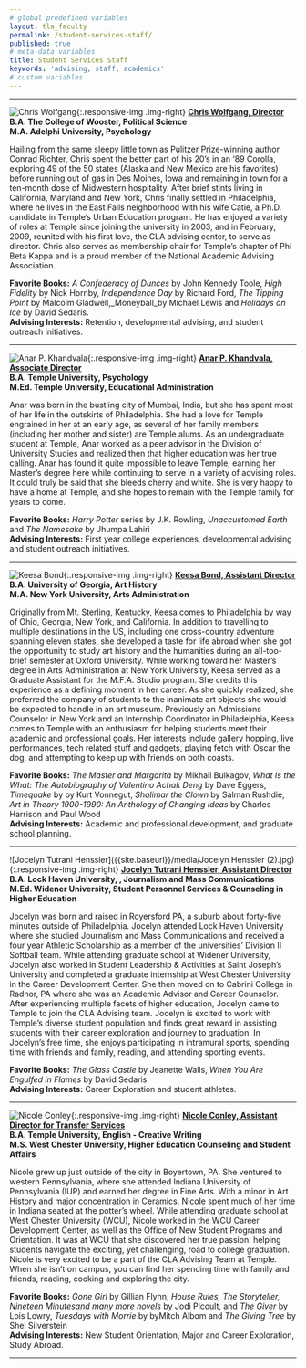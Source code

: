 ```yaml
---
# global predefined variables
layout: tla_faculty
permalink: /student-services-staff/
published: true
# meta-data variables
title: Student Services Staff
keywords: 'advising, staff, academics'
# custom variables
---
```

___

![Chris Wolfgang]({{site.baseurl}}/media/advisingwolfgang.jpg){:.responsive-img .img-right}
**[Chris Wolfgang, Director](mailto:cwolfgan@temple.edu)**<br>
**B.A. The College of Wooster, Political Science**<br>
**M.A. Adelphi University, Psychology**<br>

Hailing from the same sleepy little town as Pulitzer Prize-winning author Conrad Richter, Chris spent the better part of his 20’s in an ‘89 Corolla, exploring 49 of the 50 states (Alaska and New Mexico are his favorites) before running out of gas in Des Moines, Iowa and remaining in town for a ten-month dose of Midwestern hospitality.  After brief stints living in California, Maryland and New York, Chris finally settled in Philadelphia, where he lives in the East Falls neighborhood with his wife Catie, a Ph.D. candidate in Temple’s Urban Education program.  He has enjoyed a variety of roles at Temple since joining the university in 2003, and in February, 2009, reunited with his first love, the CLA advising center, to serve as director.  Chris also serves as membership chair for Temple’s chapter of Phi Beta Kappa and is a proud member of the National Academic Advising Association.

**Favorite Books:** _A Confederacy of Dunces_ by John Kennedy Toole, _High Fidelity_ by Nick Hornby, _Independence Day_ by Richard Ford, _The Tipping Point_ by Malcolm Gladwell,_Moneyball_by Michael Lewis and _Holidays on Ice_ by David Sedaris.<br>
**Advising Interests:** Retention, developmental advising, and student outreach initiatives.

___

![Anar P. Khandvala]({{site.baseurl}}/media/anar.jpg){:.responsive-img .img-right}
**[Anar P. Khandvala, Associate Director](mailto:anar.khandvala@temple.edu)**<br>
**B.A. Temple University, Psychology**<br>
**M.Ed. Temple University, Educational Administration**<br>

Anar was born in the bustling city of Mumbai, India, but she has spent most of her life in the outskirts of Philadelphia.  She had a love for Temple engrained in her at an early age, as several of her family members (including her mother and sister) are Temple alums.  As an undergraduate student at Temple, Anar worked as a peer advisor in the Division of University Studies and realized then that higher education was her true calling.  Anar has found it quite impossible to leave Temple, earning her Master’s degree here while continuing to serve in a variety of advising roles.  It could truly be said that she bleeds cherry and white.  She is very happy to have a home at Temple, and she hopes to remain with the Temple family for years to come.

**Favorite Books:** _Harry Potter_ series by J.K. Rowling, _Unaccustomed Earth_ and _The Namesake_ by Jhumpa Lahiri<br>
**Advising Interests:** First year college experiences, developmental advising and student outreach initiatives.

___

![Keesa Bond]({{site.baseurl}}/media/advisingbond.jpg){:.responsive-img .img-right}
**[Keesa Bond, Assistant Director](mailto:keesa.bond@temple.edu)**<br>
**B.A. University of Georgia, Art History**<br>
**M.A. New York University, Arts Administration**<br>

Originally from Mt. Sterling, Kentucky, Keesa comes to Philadelphia by way of Ohio, Georgia, New York, and California. In addition to travelling to multiple destinations in the US, including one cross-country adventure spanning eleven states, she developed a taste for life abroad when she got the opportunity to study art history and the humanities during an all-too-brief semester at Oxford University. While working toward her Master’s degree in Arts Administration at New York University, Keesa served as a Graduate Assistant for the M.F.A. Studio program. She credits this experience as a defining moment in her career.   As she quickly realized, she preferred the company of students to the inanimate art objects she would be expected to handle in an art museum.  Previously an Admissions Counselor in New York and an Internship Coordinator in Philadelphia, Keesa comes to Temple with an enthusiasm for helping students meet their academic and professional goals.  Her interests include gallery hopping, live performances, tech related stuff and gadgets, playing fetch with Oscar the dog, and attempting to keep up with friends on both coasts.

**Favorite Books:** _The Master and Margarita_ by Mikhail Bulkagov, _What Is the What: The Autobiography of Valentino Achak Deng_ by Dave Eggers, _Timequake_ by by Kurt Vonnegut, _Shalimar the Clown_ by Salman Rushdie, _Art in Theory 1900-1990: An Anthology of Changing Ideas_ by Charles Harrison and Paul Wood<br>
**Advising Interests:** Academic and professional development, and graduate school planning.

___

![Jocelyn Tutrani Henssler]({{site.baseurl}}/media/Jocelyn Henssler (2).jpg){:.responsive-img .img-right}
**[Jocelyn Tutrani Henssler, Assistant Director](mailto:jocelyn.tutrani@temple.edu)**<br>
**B.A. Lock Haven University, , Journalism and Mass Communications**<br>
**M.Ed. Widener University, Student Personnel Services & Counseling in Higher Education**<br>

Jocelyn was born and raised in Royersford PA, a suburb about forty-five minutes outside of Philadelphia. Jocelyn attended Lock Haven University where she studied Journalism and Mass Communications and received a four year Athletic Scholarship as a member of the universities’ Division II Softball team. While attending graduate school at Widener University, Jocelyn also worked in Student Leadership & Activities at Saint Joseph’s University and completed a graduate internship at West Chester University in the Career Development Center. She then moved on to Cabrini College in Radnor, PA where she was an Academic Advisor and Career Counselor. After experiencing multiple facets of higher education, Jocelyn came to Temple to join the CLA Advising team. Jocelyn is excited to work with Temple’s diverse student population and finds great reward in assisting students with their career exploration and journey to graduation. In Jocelyn’s free time, she enjoys participating in intramural sports, spending time with friends and family, reading, and attending sporting events.

**Favorite Books:** _The Glass Castle_ by Jeanette Walls, _When You Are Engulfed in Flames_ by David Sedaris<br>
**Advising Interests:** Career Exploration and student athletes.
___

![Nicole Conley]({{site.baseurl}}/media/nicole.jpg){:.responsive-img .img-right}
**[Nicole Conley, Assistant Director for Transfer Services](mailto:nicole.conley@temple.edu)**<br>
**B.A. Temple University, English - Creative Writing**<br>
**M.S. West Chester University, Higher Education Counseling and Student Affairs**<br>

Nicole grew up just outside of the city in Boyertown, PA. She ventured to western Pennsylvania, where she attended Indiana University of Pennsylvania (IUP) and earned her degree in Fine Arts. With a minor in Art History and major concentration in Ceramics, Nicole spent much of her time in Indiana seated at the potter’s wheel. While attending graduate school at West Chester University (WCU), Nicole worked in the WCU Career Development Center, as well as the Office of New Student Programs and Orientation. It was at WCU that she discovered her true passion: helping students navigate the exciting, yet challenging, road to college graduation. Nicole is very excited to be a part of the CLA Advising Team at Temple. When she isn’t on campus, you can find her spending time with family and friends, reading, cooking and exploring the city.

**Favorite Books:** _Gone Girl_ by Gillian Flynn, _House Rules, The Storyteller, Nineteen Minutesand many more novels_ by Jodi Picoult, and _The Giver_ by Lois Lowry, _Tuesdays with Morrie_ by byMitch Albom and _The Giving Tree_ by Shel Silverstein<br>
**Advising Interests:** New Student Orientation, Major and Career Exploration, Study Abroad.

___
